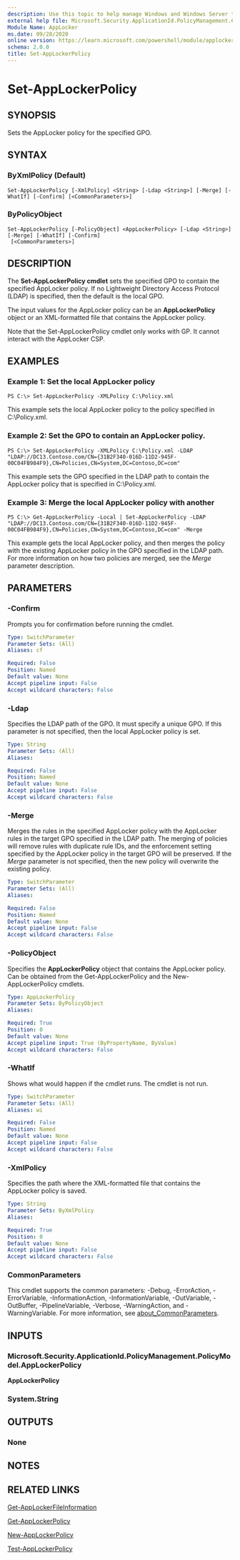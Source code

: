 ```yaml
---
description: Use this topic to help manage Windows and Windows Server technologies with Windows PowerShell.
external help file: Microsoft.Security.ApplicationId.PolicyManagement.Cmdlets.dll-Help.xml
Module Name: AppLocker
ms.date: 09/28/2020
online version: https://learn.microsoft.com/powershell/module/applocker/set-applockerpolicy?view=windowsserver2025-ps&wt.mc_id=ps-gethelp
schema: 2.0.0
title: Set-AppLockerPolicy
---
```


# Set-AppLockerPolicy

## SYNOPSIS
Sets the AppLocker policy for the specified GPO.

## SYNTAX

### ByXmlPolicy (Default)
```
Set-AppLockerPolicy [-XmlPolicy] <String> [-Ldap <String>] [-Merge] [-WhatIf] [-Confirm] [<CommonParameters>]
```

### ByPolicyObject
```
Set-AppLockerPolicy [-PolicyObject] <AppLockerPolicy> [-Ldap <String>] [-Merge] [-WhatIf] [-Confirm]
 [<CommonParameters>]
```

## DESCRIPTION
The **Set-AppLockerPolicy cmdlet** sets the specified GPO to contain the specified AppLocker policy.
If no Lightweight Directory Access Protocol (LDAP) is specified, then the default is the local GPO.

The input values for the AppLocker policy can be an **AppLockerPolicy** object or an XML-formatted file that contains the AppLocker policy.

Note that the Set-AppLockerPolicy cmdlet only works with GP. It cannot interact with the AppLocker CSP.

## EXAMPLES

### Example 1: Set the local AppLocker policy
```
PS C:\> Set-AppLockerPolicy -XMLPolicy C:\Policy.xml
```

This example sets the local AppLocker policy to the policy specified in C:\Policy.xml.

### Example 2: Set the GPO to contain an AppLocker policy.
```
PS C:\> Set-AppLockerPolicy -XMLPolicy C:\Policy.xml -LDAP "LDAP://DC13.Contoso.com/CN={31B2F340-016D-11D2-945F-00C04FB984F9},CN=Policies,CN=System,DC=Contoso,DC=com"
```

This example sets the GPO specified in the LDAP path to contain the AppLocker policy that is specified in C:\Policy.xml.

### Example 3: Merge the local AppLocker policy with another
```
PS C:\> Get-AppLockerPolicy -Local | Set-AppLockerPolicy -LDAP "LDAP://DC13.Contoso.com/CN={31B2F340-016D-11D2-945F-00C04FB984F9},CN=Policies,CN=System,DC=Contoso,DC=com" -Merge
```

This example gets the local AppLocker policy, and then merges the policy with the existing AppLocker policy in the GPO specified in the LDAP path.
For more information on how two policies are merged, see the *Merge* parameter description.

## PARAMETERS

### -Confirm
Prompts you for confirmation before running the cmdlet.

```yaml
Type: SwitchParameter
Parameter Sets: (All)
Aliases: cf

Required: False
Position: Named
Default value: None
Accept pipeline input: False
Accept wildcard characters: False
```

### -Ldap
Specifies the LDAP path of the GPO.
It must specify a unique GPO.
If this parameter is not specified, then the local AppLocker policy is set.

```yaml
Type: String
Parameter Sets: (All)
Aliases:

Required: False
Position: Named
Default value: None
Accept pipeline input: False
Accept wildcard characters: False
```

### -Merge
Merges the rules in the specified AppLocker policy with the AppLocker rules in the target GPO specified in the LDAP path.
The merging of policies will remove rules with duplicate rule IDs, and the enforcement setting specified by the AppLocker policy in the target GPO will be preserved.
If the *Merge* parameter is not specified, then the new policy will overwrite the existing policy.

```yaml
Type: SwitchParameter
Parameter Sets: (All)
Aliases:

Required: False
Position: Named
Default value: None
Accept pipeline input: False
Accept wildcard characters: False
```

### -PolicyObject
Specifies the **AppLockerPolicy** object that contains the AppLocker policy.
Can be obtained from the Get-AppLockerPolicy and the New-AppLockerPolicy cmdlets.

```yaml
Type: AppLockerPolicy
Parameter Sets: ByPolicyObject
Aliases:

Required: True
Position: 0
Default value: None
Accept pipeline input: True (ByPropertyName, ByValue)
Accept wildcard characters: False
```

### -WhatIf
Shows what would happen if the cmdlet runs. The cmdlet is not run.

```yaml
Type: SwitchParameter
Parameter Sets: (All)
Aliases: wi

Required: False
Position: Named
Default value: None
Accept pipeline input: False
Accept wildcard characters: False
```

### -XmlPolicy
Specifies the path where the XML-formatted file that contains the AppLocker policy is saved.

```yaml
Type: String
Parameter Sets: ByXmlPolicy
Aliases:

Required: True
Position: 0
Default value: None
Accept pipeline input: False
Accept wildcard characters: False
```

### CommonParameters
This cmdlet supports the common parameters: -Debug, -ErrorAction, -ErrorVariable, -InformationAction, -InformationVariable, -OutVariable, -OutBuffer, -PipelineVariable, -Verbose, -WarningAction, and -WarningVariable. For more information, see [about_CommonParameters](https://go.microsoft.com/fwlink/?LinkID=113216).

## INPUTS

### Microsoft.Security.ApplicationId.PolicyManagement.PolicyModel.AppLockerPolicy
**AppLockerPolicy**

### System.String

## OUTPUTS

### None

## NOTES

## RELATED LINKS

[Get-AppLockerFileInformation](./Get-AppLockerFileInformation.md)

[Get-AppLockerPolicy](./Get-AppLockerPolicy.md)

[New-AppLockerPolicy](./New-AppLockerPolicy.md)

[Test-AppLockerPolicy](./Test-AppLockerPolicy.md)

